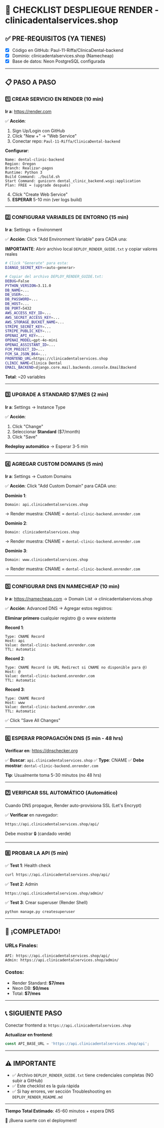 # 🎯 CHECKLIST DESPLIEGUE RENDER - clinicadentalservices.shop

## ✅ PRE-REQUISITOS (YA TIENES)
- [x] Código en GitHub: Paul-11-Riffa/ClinicaDental-backend
- [x] Dominio: clinicadentalservices.shop (Namecheap)
- [x] Base de datos: Neon PostgreSQL configurada

---

## 📋 PASO A PASO

### 1️⃣ CREAR SERVICIO EN RENDER (10 min)

**Ir a**: https://render.com

✅ **Acción**:
1. Sign Up/Login con GitHub
2. Click "New +" → "Web Service"
3. Conectar repo: `Paul-11-Riffa/ClinicaDental-backend`

**Configurar**:
```
Name: dental-clinic-backend
Region: Oregon
Branch: Realizar-pagos
Runtime: Python 3
Build Command: ./build.sh
Start Command: gunicorn dental_clinic_backend.wsgi:application
Plan: FREE ⬅️ (upgrade después)
```

4. Click "Create Web Service"
5. **ESPERAR** 5-10 min (ver logs build)

---

### 2️⃣ CONFIGURAR VARIABLES DE ENTORNO (15 min)

**Ir a**: Settings → Environment

✅ **Acción**: Click "Add Environment Variable" para CADA una:

**IMPORTANTE**: Abrir archivo local `DEPLOY_RENDER_GUIDE.txt` y copiar valores reales

```bash
# Click "Generate" para esta:
DJANGO_SECRET_KEY=<auto-generar>

# Copiar del archivo DEPLOY_RENDER_GUIDE.txt:
DEBUG=False
PYTHON_VERSION=3.11.0
DB_NAME=...
DB_USER=...
DB_PASSWORD=...
DB_HOST=...
DB_PORT=5432
AWS_ACCESS_KEY_ID=...
AWS_SECRET_ACCESS_KEY=...
AWS_STORAGE_BUCKET_NAME=...
STRIPE_SECRET_KEY=...
STRIPE_PUBLIC_KEY=...
OPENAI_API_KEY=...
OPENAI_MODEL=gpt-4o-mini
OPENAI_ASSISTANT_ID=...
FCM_PROJECT_ID=...
FCM_SA_JSON_B64=...
FRONTEND_URL=https://clinicadentalservices.shop
CLINIC_NAME=Clinica Dental
EMAIL_BACKEND=django.core.mail.backends.console.EmailBackend
```

**Total**: ~20 variables

---

### 3️⃣ UPGRADE A STANDARD $7/MES (2 min)

**Ir a**: Settings → Instance Type

✅ **Acción**:
1. Click "Change"
2. Seleccionar **Standard** ($7/month)
3. Click "Save"

**Redeploy automático** → Esperar 3-5 min

---

### 4️⃣ AGREGAR CUSTOM DOMAINS (5 min)

**Ir a**: Settings → Custom Domains

✅ **Acción**: Click "Add Custom Domain" para CADA uno:

**Dominio 1**:
```
Domain: api.clinicadentalservices.shop
```
→ Render muestra: CNAME = `dental-clinic-backend.onrender.com`

**Dominio 2**:
```
Domain: clinicadentalservices.shop
```
→ Render muestra: CNAME = `dental-clinic-backend.onrender.com`

**Dominio 3**:
```
Domain: www.clinicadentalservices.shop
```
→ Render muestra: CNAME = `dental-clinic-backend.onrender.com`

---

### 5️⃣ CONFIGURAR DNS EN NAMECHEAP (10 min)

**Ir a**: https://namecheap.com → Domain List → clinicadentalservices.shop

✅ **Acción**: Advanced DNS → Agregar estos registros:

**Eliminar primero** cualquier registro @ o www existente

**Record 1**:
```
Type: CNAME Record
Host: api
Value: dental-clinic-backend.onrender.com
TTL: Automatic
```

**Record 2**:
```
Type: CNAME Record (o URL Redirect si CNAME no disponible para @)
Host: @
Value: dental-clinic-backend.onrender.com
TTL: Automatic
```

**Record 3**:
```
Type: CNAME Record
Host: www
Value: dental-clinic-backend.onrender.com
TTL: Automatic
```

✅ Click "Save All Changes"

---

### 6️⃣ ESPERAR PROPAGACIÓN DNS (5 min - 48 hrs)

**Verificar en**: https://dnschecker.org

✅ **Buscar**: `api.clinicadentalservices.shop`
✅ **Type**: CNAME
✅ **Debe mostrar**: `dental-clinic-backend.onrender.com`

**Tip**: Usualmente toma 5-30 minutos (no 48 hrs)

---

### 7️⃣ VERIFICAR SSL AUTOMÁTICO (Automático)

Cuando DNS propague, Render auto-provisiona SSL (Let's Encrypt)

✅ **Verificar** en navegador:
```
https://api.clinicadentalservices.shop/api/
```

Debe mostrar 🔒 (candado verde)

---

### 8️⃣ PROBAR LA API (5 min)

✅ **Test 1**: Health check
```bash
curl https://api.clinicadentalservices.shop/api/
```

✅ **Test 2**: Admin
```
https://api.clinicadentalservices.shop/admin/
```

✅ **Test 3**: Crear superuser (Render Shell)
```bash
python manage.py createsuperuser
```

---

## 🎉 ¡COMPLETADO!

### URLs Finales:
```
API: https://api.clinicadentalservices.shop/api/
Admin: https://api.clinicadentalservices.shop/admin/
```

### Costos:
- Render Standard: **$7/mes**
- Neon DB: **$0/mes**
- Total: **$7/mes**

---

## 📞 SIGUIENTE PASO

Conectar frontend a: `https://api.clinicadentalservices.shop`

**Actualizar en frontend**:
```javascript
const API_BASE_URL = 'https://api.clinicadentalservices.shop/api';
```

---

## ⚠️ IMPORTANTE

- ✅ Archivo `DEPLOY_RENDER_GUIDE.txt` tiene credenciales completas (NO subir a GitHub)
- ✅ Este checklist es la guía rápida
- ✅ Si hay errores, ver sección Troubleshooting en `DEPLOY_RENDER_README.md`

---

**Tiempo Total Estimado**: 45-60 minutos + espera DNS

🚀 ¡Buena suerte con el deployment!
